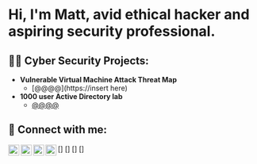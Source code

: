 <h1>Hi, I'm Matt, avid ethical hacker and aspiring security professional.

<h2>👨‍💻 Cyber Security Projects:</h2>

- <b>Vulnerable Virtual Machine Attack Threat Map </b>
  - [@@@@](https://insert here)
- <b>1000 user Active Directory lab</b>
  - [@@@@](https://github.com/) 


<h2> 🤳 Connect with me:</h2>

[<img align="left" alt="Matt | YouTube" width="22px" src="https://cdn.jsdelivr.net/npm/simple-icons@v3/icons/youtube.svg" />]
[<img align="left" alt="Matt | Twitter" width="22px" src="https://cdn.jsdelivr.net/npm/simple-icons@v3/icons/twitter.svg" />]
[<img align="left" alt="Matt | LinkedIn" width="22px" src="https://cdn.jsdelivr.net/npm/simple-icons@v3/icons/linkedin.svg" />]
[<img align="left" alt="Matt | Instagram" width="22px" src="https://cdn.jsdelivr.net/npm/simple-icons@v3/icons/instagram.svg" />]

[tryhackme]: https://tryhackme.com/p/Frostbyyte
[linkedin]: https://www.linkedin.com/in/mhobbs01/
